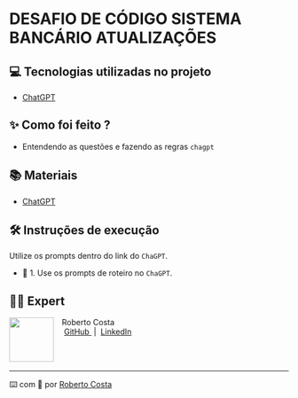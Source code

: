 
# DESAFIO DE CÓDIGO SISTEMA BANCÁRIO ATUALIZAÇÕES
## 💻 Tecnologias utilizadas no projeto

- [ChatGPT](https://chat.openai.com/) 

## ✨ Como foi feito ?

- Entendendo as questões e fazendo as regras `chagpt`

## 📚 Materiais

- [ChatGPT](https://chat.openai.com/)

## 🛠️ Instruções de execução

Utilize os prompts dentro do link do `ChaGPT`.

- 🤖 1. Use os prompts de roteiro no `ChaGPT`.

## 👨‍💻 Expert

<p>
    <img 
      align=left 
      margin=10 
      width=80 
      src="https://avatars.githubusercontent.com/u/151440851?v=4"
    />
    <p>&nbsp&nbsp&nbspRoberto Costa<br>
    &nbsp&nbsp&nbsp
    <a 
        href="https://github.com/RobertoAHOW">
        GitHub
    </a>
    &nbsp;|&nbsp;
    <a 
        href="www.linkedin.com/in/robertoascosta/">
        LinkedIn
    </a>
   
<br/><br/>
<p>

---

⌨️ com 💜 por [Roberto Costa](https://github.com/RobertoAHOW)
